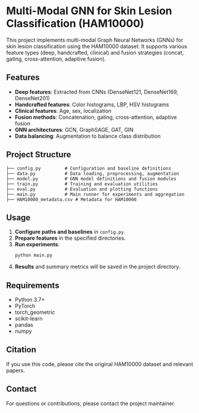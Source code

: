 # Multi-Modal GNN for Skin Lesion Classification (HAM10000)

This project implements multi-modal Graph Neural Networks (GNNs) for skin lesion classification using the HAM10000 dataset. It supports various feature types (deep, handcrafted, clinical) and fusion strategies (concat, gating, cross-attention, adaptive fusion).

## Features
- **Deep features**: Extracted from CNNs (DenseNet121, DenseNet169, DenseNet201)
- **Handcrafted features**: Color histograms, LBP, HSV histograms
- **Clinical features**: Age, sex, localization
- **Fusion methods**: Concatenation, gating, cross-attention, adaptive fusion
- **GNN architectures**: GCN, GraphSAGE, GAT, GIN
- **Data balancing**: Augmentation to balance class distribution

## Project Structure
```
├── config.py         # Configuration and baseline definitions
├── data.py           # Data loading, preprocessing, augmentation
├── model.py          # GNN model definitions and fusion modules
├── train.py          # Training and evaluation utilities
├── eval.py           # Evaluation and plotting functions
├── main.py           # Main runner for experiments and aggregation
├── HAM10000_metadata.csv # Metadata for HAM10000
```

## Usage
1. **Configure paths and baselines** in `config.py`.
2. **Prepare features** in the specified directories.
3. **Run experiments**:
   ```bash
   python main.py
   ```
4. **Results** and summary metrics will be saved in the project directory.

## Requirements
- Python 3.7+
- PyTorch
- torch_geometric
- scikit-learn
- pandas
- numpy

## Citation
If you use this code, please cite the original HAM10000 dataset and relevant papers.

## Contact
For questions or contributions, please contact the project maintainer.
